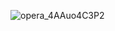 ![opera_4AAuo4C3P2](https://user-images.githubusercontent.com/77751671/200142086-a20622d6-b295-447c-a40f-d5f4395708d8.png)
